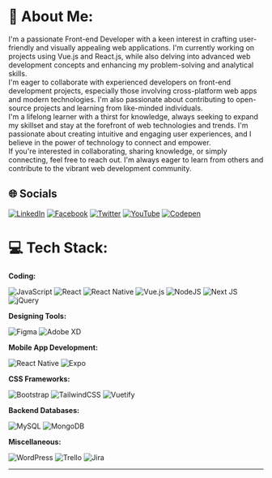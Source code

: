# 💫 About Me:

I'm a passionate Front-end Developer with a keen interest in crafting user-friendly and visually appealing web applications. I'm currently working on projects using Vue.js and React.js, while also delving into advanced web development concepts and enhancing my problem-solving and analytical skills.<br>
I'm eager to collaborate with experienced developers on front-end development projects, especially those involving cross-platform web apps and modern technologies. I'm also passionate about contributing to open-source projects and learning from like-minded individuals.<br>
I'm a lifelong learner with a thirst for knowledge, always seeking to expand my skillset and stay at the forefront of web technologies and trends. I'm passionate about creating intuitive and engaging user experiences, and I believe in the power of technology to connect and empower.<br>
If you're interested in collaborating, sharing knowledge, or simply connecting, feel free to reach out. I'm always eager to learn from others and contribute to the vibrant web development community.<br>

## 🌐 Socials

[![LinkedIn](https://img.shields.io/badge/LinkedIn-%230077B5.svg?logo=linkedin&logoColor=white)](https://linkedin.com/in/https://www.linkedin.com/in/smtofficial/)
[![Facebook](https://img.shields.io/badge/Facebook-%231877F2.svg?logo=Facebook&logoColor=white)](https://facebook.com/https://www.facebook.com/profile.php?id=100088825177641)
[![Twitter](https://img.shields.io/badge/Twitter-%231DA1F2.svg?logo=Twitter&logoColor=white)](https://twitter.com/https://twitter.com/SMOHAMMADT2)
[![YouTube](https://img.shields.io/badge/YouTube-%23FF0000.svg?logo=YouTube&logoColor=white)](https://youtube.com/@https://www.youtube.com/@geektor6259)
[![Codepen](https://img.shields.io/badge/Codepen-000000?logo=codepen)](https://codepen.io/https://codepen.io/smohammadt1394)


# 💻 Tech Stack:

**Coding:** <be>

![JavaScript](https://img.shields.io/badge/javascript-%23323330.svg?style=for-the-badge&logo=javascript&logoColor=%23F7DF1E)
![React](https://img.shields.io/badge/react-%2320232a.svg?style=for-the-badge&logo=react&logoColor=%2361DAFB)
![React Native](https://img.shields.io/badge/react_native-%2320232a.svg?style=for-the-badge&logo=react&logoColor=%2361DAFB)
![Vue.js](https://img.shields.io/badge/vue.js-%2335495e.svg?style=for-the-badge&logo=vuedotjs&logoColor=%234FC08D)
![NodeJS](https://img.shields.io/badge/node.js-6DA55F?style=for-the-badge&logo=node.js&logoColor=white)
![Next JS](https://img.shields.io/badge/Next-black?style=for-the-badge&logo=next.js&logoColor=white)
![jQuery](https://img.shields.io/badge/jquery-%230769AD.svg?style=for-the-badge&logo=jquery&logoColor=white)

**Designing Tools:** <be>

![Figma](https://img.shields.io/badge/figma-%23F24E1E.svg?style=for-the-badge&logo=figma&logoColor=white)
![Adobe XD](https://img.shields.io/badge/Adobe%20XD-470137?style=for-the-badge&logo=Adobe%20XD&logoColor=#FF61F6)

**Mobile App Development:** <be>

![React Native](https://img.shields.io/badge/react_native-%2320232a.svg?style=for-the-badge&logo=react&logoColor=%2361DAFB)
![Expo](https://img.shields.io/badge/expo-1C1E24?style=for-the-badge&logo=expo&logoColor=#D04A37)

**CSS Frameworks:** <be>

![Bootstrap](https://img.shields.io/badge/bootstrap-%238511FA.svg?style=for-the-badge&logo=bootstrap&logoColor=white)
![TailwindCSS](https://img.shields.io/badge/tailwindcss-%2338B2AC.svg?style=for-the-badge&logo=tailwind-css&logoColor=white)
![Vuetify](https://img.shields.io/badge/Vuetify-1867C0?style=for-the-badge&logo=vuetify&logoColor=AEDDFF)

**Backend Databases:** <be>

![MySQL](https://img.shields.io/badge/mysql-%2300000f.svg?style=for-the-badge&logo=mysql&logoColor=white)
![MongoDB](https://img.shields.io/badge/MongoDB-%234ea94b.svg?style=for-the-badge&logo=mongodb&logoColor=white)

**Miscellaneous:** <be>

![WordPress](https://img.shields.io/badge/WordPress-%23117AC9.svg?style=for-the-badge&logo=WordPress&logoColor=white)
![Trello](https://img.shields.io/badge/Trello-%23026AA7.svg?style=for-the-badge&logo=Trello&logoColor=white)
![Jira](https://img.shields.io/badge/jira-%230A0FFF.svg?style=for-the-badge&logo=jira&logoColor=white)

---
